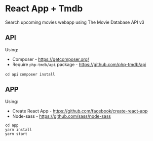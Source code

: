 # React App + Tmdb
Search upcoming movies webapp using The Movie Database API v3


## API
Using:
- Composer - https://getcomposer.org/
- Require `php-tmdb/api` package - https://github.com/php-tmdb/api

`cd api`
`composer install`


## APP
Using:
- Create React App - https://github.com/facebook/create-react-app
- Node-sass - https://github.com/sass/node-sass

```
cd app
yarn install
yarn start
```